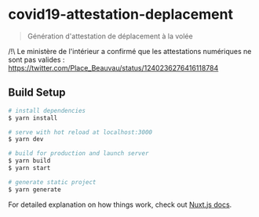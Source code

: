 # covid19-attestation-deplacement

> Génération d&#39;attestation de déplacement à la volée

/!\ Le ministère de l'intérieur a confirmé que les attestations numériques ne sont pas valides : https://twitter.com/Place_Beauvau/status/1240236276416118784

## Build Setup

```bash
# install dependencies
$ yarn install

# serve with hot reload at localhost:3000
$ yarn dev

# build for production and launch server
$ yarn build
$ yarn start

# generate static project
$ yarn generate
```

For detailed explanation on how things work, check out [Nuxt.js docs](https://nuxtjs.org).
